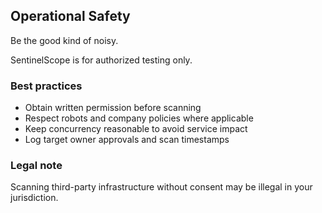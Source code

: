 ## Operational Safety
Be the good kind of noisy.

SentinelScope is for authorized testing only.

### Best practices
- Obtain written permission before scanning
- Respect robots and company policies where applicable
- Keep concurrency reasonable to avoid service impact
- Log target owner approvals and scan timestamps

### Legal note
Scanning third-party infrastructure without consent may be illegal in your jurisdiction.

